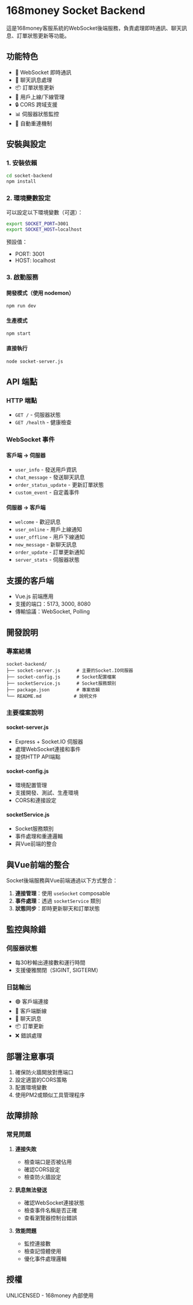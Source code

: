# 168money Socket Backend

這是168money客服系統的WebSocket後端服務，負責處理即時通訊、聊天訊息、訂單狀態更新等功能。

## 功能特色

- 🔌 WebSocket 即時通訊
- 💬 聊天訊息處理
- 📦 訂單狀態更新
- 👥 用戶上線/下線管理
- 🔒 CORS 跨域支援
- 📊 伺服器狀態監控
- 🔄 自動重連機制

## 安裝與設定

### 1. 安裝依賴

```bash
cd socket-backend
npm install
```

### 2. 環境變數設定

可以設定以下環境變數（可選）：

```bash
export SOCKET_PORT=3001
export SOCKET_HOST=localhost
```

預設值：
- PORT: 3001
- HOST: localhost

### 3. 啟動服務

#### 開發模式（使用 nodemon）
```bash
npm run dev
```

#### 生產模式
```bash
npm start
```

#### 直接執行
```bash
node socket-server.js
```

## API 端點

### HTTP 端點

- `GET /` - 伺服器狀態
- `GET /health` - 健康檢查

### WebSocket 事件

#### 客戶端 → 伺服器

- `user_info` - 發送用戶資訊
- `chat_message` - 發送聊天訊息
- `order_status_update` - 更新訂單狀態
- `custom_event` - 自定義事件

#### 伺服器 → 客戶端

- `welcome` - 歡迎訊息
- `user_online` - 用戶上線通知
- `user_offline` - 用戶下線通知
- `new_message` - 新聊天訊息
- `order_update` - 訂單更新通知
- `server_stats` - 伺服器狀態

## 支援的客戶端

- Vue.js 前端應用
- 支援的端口：5173, 3000, 8080
- 傳輸協議：WebSocket, Polling

## 開發說明

### 專案結構

```
socket-backend/
├── socket-server.js      # 主要的Socket.IO伺服器
├── socket-config.js      # Socket配置檔案
├── socketService.js      # Socket服務類別
├── package.json          # 專案依賴
└── README.md            # 說明文件
```

### 主要檔案說明

#### socket-server.js
- Express + Socket.IO 伺服器
- 處理WebSocket連接和事件
- 提供HTTP API端點

#### socket-config.js
- 環境配置管理
- 支援開發、測試、生產環境
- CORS和連接設定

#### socketService.js
- Socket服務類別
- 事件處理和重連邏輯
- 與Vue前端的整合

## 與Vue前端的整合

Socket後端服務與Vue前端通過以下方式整合：

1. **連接管理**：使用 `useSocket` composable
2. **事件處理**：透過 `socketService` 類別
3. **狀態同步**：即時更新聊天和訂單狀態

## 監控與除錯

### 伺服器狀態
- 每30秒輸出連接數和運行時間
- 支援優雅關閉（SIGINT, SIGTERM）

### 日誌輸出
- 🟢 客戶端連接
- 🔴 客戶端斷線
- 💬 聊天訊息
- 📦 訂單更新
- ❌ 錯誤處理

## 部署注意事項

1. 確保防火牆開放對應端口
2. 設定適當的CORS策略
3. 配置環境變數
4. 使用PM2或類似工具管理程序

## 故障排除

### 常見問題

1. **連接失敗**
   - 檢查端口是否被佔用
   - 確認CORS設定
   - 檢查防火牆設定

2. **訊息無法發送**
   - 確認WebSocket連接狀態
   - 檢查事件名稱是否正確
   - 查看瀏覽器控制台錯誤

3. **效能問題**
   - 監控連接數
   - 檢查記憶體使用
   - 優化事件處理邏輯

## 授權

UNLICENSED - 168money 內部使用
